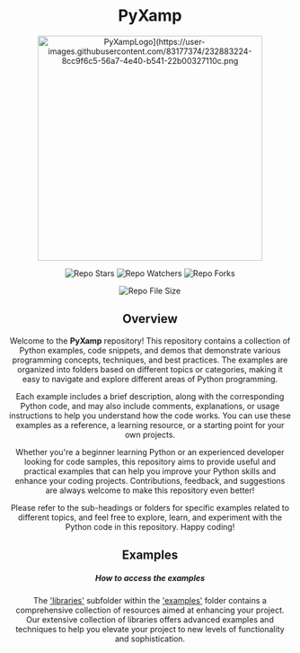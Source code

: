 <div align="center">

# PyXamp

  <img src="https://user-images.githubusercontent.com/83177374/232621042-6a69fa6d-93bd-4616-88b1-3b9c9d980fb8.png" alt="PyXampLogo](https://user-images.githubusercontent.com/83177374/232883224-8cc9f6c5-56a7-4e40-b541-22b00327110c.png" width="400" height="400">
  
![Repo Stars](https://img.shields.io/github/stars/LemonsquizzerTHECOOL/PyXamp?color=gold&logo=github&style=for-the-badge)
![Repo Watchers](https://img.shields.io/github/watchers/LemonsquizzerTHECOOL/PyXamp?color=teal&logo=Github&style=for-the-badge)
![Repo Forks](https://img.shields.io/github/forks/LemonsquizzerTHECOOL/PyXamp?color=blueviolet&logo=github&style=for-the-badge)
  
![Repo File Size](https://img.shields.io/github/repo-size/LemonsquizzerTHECOOL/PyXamp?logo=files&style=for-the-badge)

## Overview

Welcome to the **PyXamp** repository! This repository contains a collection of Python examples, code snippets, and demos that demonstrate various programming concepts, techniques, and best practices. The examples are organized into folders based on different topics or categories, making it easy to navigate and explore different areas of Python programming.

Each example includes a brief description, along with the corresponding Python code, and may also include comments, explanations, or usage instructions to help you understand how the code works. You can use these examples as a reference, a learning resource, or a starting point for your own projects.

Whether you're a beginner learning Python or an experienced developer looking for code samples, this repository aims to provide useful and practical examples that can help you improve your Python skills and enhance your coding projects. Contributions, feedback, and suggestions are always welcome to make this repository even better!

Please refer to the sub-headings or folders for specific examples related to different topics, and feel free to explore, learn, and experiment with the Python code in this repository. Happy coding!

## Examples

##### How to access the examples

The ['libraries'](https://github.com/LemonsquizzerTHECOOL/PyXamp/tree/main/Examples/Libraries) subfolder within the ['examples'](https://github.com/LemonsquizzerTHECOOL/PyXamp/tree/main/Examples) folder contains a comprehensive collection of resources aimed at enhancing your project. Our extensive collection of libraries offers advanced examples and techniques to help you elevate your project to new levels of functionality and sophistication.
